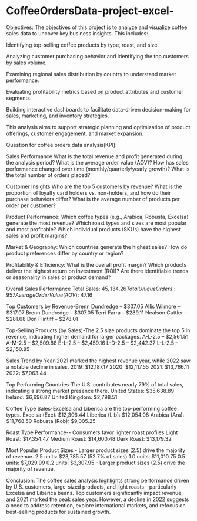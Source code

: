 # CoffeeOrdersData-project-excel-

Objectives:
The objectives of this project is to analyze and visualize coffee sales data to uncover key business insights. This includes:

Identifying top-selling coffee products by type, roast, and size.

Analyzing customer purchasing behavior and identifying the top customers by sales volume.

Examining regional sales distribution by country to understand market performance.

Evaluating profitability metrics based on product attributes and customer segments.

Building interactive dashboards to facilitate data-driven decision-making for sales, marketing, and inventory strategies.

This analysis aims to support strategic planning and optimization of product offerings, customer engagement, and market expansion.







Question for coffee orders data analysis(KPI):

 Sales Performance
What is the total revenue and profit generated during the analysis period?
What is the average order value (AOV)?
How has sales performance changed over time (monthly/quarterly/yearly growth)?
What is the total number of orders placed?

 Customer Insights
Who are the top 5 customers by revenue?
What is the proportion of loyalty card holders vs. non-holders, and how do their purchase behaviors differ?
What is the average number of products per order per customer?

 Product Performance:
Which coffee types (e.g., Arabica, Robusta, Excelsa) generate the most revenue?
Which roast types and sizes are most popular and most profitable?
Which individual products (SKUs) have the highest sales and profit margins?

 Market & Geography:
Which countries generate the highest sales?
How do product preferences differ by country or region?

Profitability & Efficiency:
What is the overall profit margin?
Which products deliver the highest return on investment (ROI)?
Are there identifiable trends or seasonality in sales or product demand?


Overall Sales Performance
Total Sales: $45,134.26
Total Unique Orders: 957
Average Order Value (AOV): ~$47.16

Top Customers by Revenue-Brenn Dundredge – $307.05
Allis Wilmore – $317.07
Brenn Dundredge – $307.05
Terri Farra – $289.11
Nealson Cuttler – $281.68
Don Flintiff – $278.01

 Top-Selling Products (by Sales)-The 2.5 size products dominate the top 5 in revenue, indicating higher demand for larger packages.
A-L-2.5 – $2,561.51
A-M-2.5 – $2,509.88
E-L-2.5 – $2,459.16
L-D-2.5 – $2,442.37
L-L-2.5 – $2,150.85

Sales Trend by Year-2021 marked the highest revenue year, while 2022 saw a notable decline in sales.
2019: $12,187.17
2020: $12,117.55
2021: $13,766.11 
2022: $7,063.44 

Top Performing Countries-The U.S. contributes nearly 79% of total sales, indicating a strong market presence there.
United States: $35,638.89 
Ireland: $6,696.87
United Kingdom: $2,798.51

Coffee Type Sales-Excelsa and Liberica are the top-performing coffee types.
Excelsa (Exc): $12,306.44
Liberica (Lib): $12,054.08
Arabica (Ara): $11,768.50
Robusta (Rob): $9,005.25

 Roast Type Performance-- Consumers favor lighter roast profiles
Light Roast: $17,354.47
Medium Roast: $14,600.48
Dark Roast: $13,179.32

Most Popular Product Sizes - Larger product sizes (2.5) drive the majority of revenue.
2.5 units: $23,785.57 (52.7% of sales)
1.0 units: $11,010.75
0.5 units: $7,029.99
0.2 units: $3,307.95 - Larger product sizes (2.5) drive the majority of revenue.

Conclusion:
The coffee sales analysis highlights strong performance driven by U.S. customers, large-sized products, and light roasts—particularly Excelsa and Liberica beans. Top customers significantly impact revenue, and 2021 marked the peak sales year. However, a decline in 2022 suggests a need to address retention, explore international markets, and refocus on best-selling products for sustained growth.









